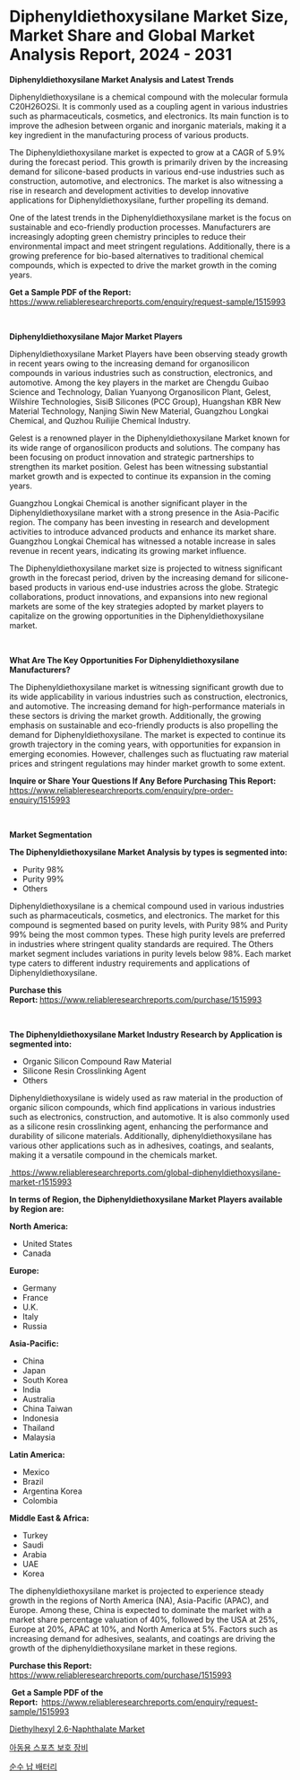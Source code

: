 <p><h1>Diphenyldiethoxysilane Market Size, Market Share and Global Market Analysis Report, 2024 - 2031</h1></p><p><strong>Diphenyldiethoxysilane Market Analysis and Latest Trends</strong></p>
<p><p>Diphenyldiethoxysilane is a chemical compound with the molecular formula C20H26O2Si. It is commonly used as a coupling agent in various industries such as pharmaceuticals, cosmetics, and electronics. Its main function is to improve the adhesion between organic and inorganic materials, making it a key ingredient in the manufacturing process of various products.</p><p>The Diphenyldiethoxysilane market is expected to grow at a CAGR of 5.9% during the forecast period. This growth is primarily driven by the increasing demand for silicone-based products in various end-use industries such as construction, automotive, and electronics. The market is also witnessing a rise in research and development activities to develop innovative applications for Diphenyldiethoxysilane, further propelling its demand.</p><p>One of the latest trends in the Diphenyldiethoxysilane market is the focus on sustainable and eco-friendly production processes. Manufacturers are increasingly adopting green chemistry principles to reduce their environmental impact and meet stringent regulations. Additionally, there is a growing preference for bio-based alternatives to traditional chemical compounds, which is expected to drive the market growth in the coming years.</p></p>
<p><strong>Get a Sample PDF of the Report:&nbsp;</strong> <a href="https://www.reliableresearchreports.com/enquiry/request-sample/1515993">https://www.reliableresearchreports.com/enquiry/request-sample/1515993</a></p>
<p>&nbsp;</p>
<p><strong>Diphenyldiethoxysilane Major Market Players</strong></p>
<p><p>Diphenyldiethoxysilane Market Players have been observing steady growth in recent years owing to the increasing demand for organosilicon compounds in various industries such as construction, electronics, and automotive. Among the key players in the market are Chengdu Guibao Science and Technology, Dalian Yuanyong Organosilicon Plant, Gelest, Wilshire Technologies, SisiB Silicones (PCC Group), Huangshan KBR New Material Technology, Nanjing Siwin New Material, Guangzhou Longkai Chemical, and Quzhou Ruilijie Chemical Industry.</p><p>Gelest is a renowned player in the Diphenyldiethoxysilane Market known for its wide range of organosilicon products and solutions. The company has been focusing on product innovation and strategic partnerships to strengthen its market position. Gelest has been witnessing substantial market growth and is expected to continue its expansion in the coming years.</p><p>Guangzhou Longkai Chemical is another significant player in the Diphenyldiethoxysilane market with a strong presence in the Asia-Pacific region. The company has been investing in research and development activities to introduce advanced products and enhance its market share. Guangzhou Longkai Chemical has witnessed a notable increase in sales revenue in recent years, indicating its growing market influence.</p><p>The Diphenyldiethoxysilane market size is projected to witness significant growth in the forecast period, driven by the increasing demand for silicone-based products in various end-use industries across the globe. Strategic collaborations, product innovations, and expansions into new regional markets are some of the key strategies adopted by market players to capitalize on the growing opportunities in the Diphenyldiethoxysilane market.</p></p>
<p>&nbsp;</p>
<p><strong>What Are The Key Opportunities For Diphenyldiethoxysilane Manufacturers?</strong></p>
<p><p>The Diphenyldiethoxysilane market is witnessing significant growth due to its wide applicability in various industries such as construction, electronics, and automotive. The increasing demand for high-performance materials in these sectors is driving the market growth. Additionally, the growing emphasis on sustainable and eco-friendly products is also propelling the demand for Diphenyldiethoxysilane. The market is expected to continue its growth trajectory in the coming years, with opportunities for expansion in emerging economies. However, challenges such as fluctuating raw material prices and stringent regulations may hinder market growth to some extent.</p></p>
<p><strong>Inquire or Share Your Questions If Any Before Purchasing This Report:</strong> <a href="https://www.reliableresearchreports.com/enquiry/pre-order-enquiry/1515993">https://www.reliableresearchreports.com/enquiry/pre-order-enquiry/1515993</a></p>
<p>&nbsp;</p>
<p><strong>Market Segmentation</strong></p>
<p><strong>The Diphenyldiethoxysilane Market Analysis by types is segmented into:</strong></p>
<p><ul><li>Purity 98%</li><li>Purity 99%</li><li>Others</li></ul></p>
<p><p>Diphenyldiethoxysilane is a chemical compound used in various industries such as pharmaceuticals, cosmetics, and electronics. The market for this compound is segmented based on purity levels, with Purity 98% and Purity 99% being the most common types. These high purity levels are preferred in industries where stringent quality standards are required. The Others market segment includes variations in purity levels below 98%. Each market type caters to different industry requirements and applications of Diphenyldiethoxysilane.</p></p>
<p><strong>Purchase this Report:&nbsp;</strong><a href="https://www.reliableresearchreports.com/purchase/1515993">https://www.reliableresearchreports.com/purchase/1515993</a></p>
<p>&nbsp;</p>
<p><strong>The Diphenyldiethoxysilane Market Industry Research by Application is segmented into:</strong></p>
<p><ul><li>Organic Silicon Compound Raw Material</li><li>Silicone Resin Crosslinking Agent</li><li>Others</li></ul></p>
<p><p>Diphenyldiethoxysilane is widely used as raw material in the production of organic silicon compounds, which find applications in various industries such as electronics, construction, and automotive. It is also commonly used as a silicone resin crosslinking agent, enhancing the performance and durability of silicone materials. Additionally, diphenyldiethoxysilane has various other applications such as in adhesives, coatings, and sealants, making it a versatile compound in the chemicals market.</p></p>
<p><a href="https://www.reliableresearchreports.com/global-diphenyldiethoxysilane-market-r1515993">&nbsp;https://www.reliableresearchreports.com/global-diphenyldiethoxysilane-market-r1515993</a></p>
<p><strong>In terms of Region, the Diphenyldiethoxysilane Market Players available by Region are:</strong></p>
<p>
    <p> <strong> North America: </strong>
        <ul>
            <li>United States</li>
            <li>Canada</li>
        </ul>
        </p> 
    <p> <strong> Europe: </strong>
        <ul>
            <li>Germany</li>
            <li>France</li>
            <li>U.K.</li>
            <li>Italy</li>
            <li>Russia</li>
        </ul>
        </p> 
    <p> <strong> Asia-Pacific: </strong>
        <ul>
            <li>China</li>
            <li>Japan</li>
            <li>South Korea</li>
            <li>India</li>
            <li>Australia</li>
            <li>China Taiwan</li>
            <li>Indonesia</li>
            <li>Thailand</li>
            <li>Malaysia</li>
        </ul>
        </p> 
    <p> <strong> Latin America: </strong>
        <ul>
            <li>Mexico</li>
            <li>Brazil</li>
            <li>Argentina Korea</li>
            <li>Colombia</li>
        </ul>
        </p> 
    <p> <strong> Middle East & Africa: </strong>
        <ul>
            <li>Turkey</li>
            <li>Saudi</li>
            <li>Arabia</li>
            <li>UAE</li>
            <li>Korea</li>
        </ul>
    </p>
    </p>
<p><p>The diphenyldiethoxysilane market is projected to experience steady growth in the regions of North America (NA), Asia-Pacific (APAC), and Europe. Among these, China is expected to dominate the market with a market share percentage valuation of 40%, followed by the USA at 25%, Europe at 20%, APAC at 10%, and North America at 5%. Factors such as increasing demand for adhesives, sealants, and coatings are driving the growth of the diphenyldiethoxysilane market in these regions.</p></p>
<p><strong>Purchase this Report: </strong><a href="https://www.reliableresearchreports.com/purchase/1515993">https://www.reliableresearchreports.com/purchase/1515993</a></p>
<p>&nbsp;<strong>Get a Sample PDF of the Report:&nbsp;&nbsp;</strong><a href="https://www.reliableresearchreports.com/enquiry/request-sample/1515993">https://www.reliableresearchreports.com/enquiry/request-sample/1515993</a></p>
<p><strong></strong></p>
<p><p><a href="https://view.publitas.com/reportprime-1/global-diethylhexyl-26-naphthalate-market-status-2024-2031-and-forecast-by-region-product-end-use/">Diethylhexyl 2,6-Naphthalate Market</a></p><p><a href="https://medium.com/@indraardiyanto91_38207/2024%EB%85%84%EB%B6%80%ED%84%B0-2031%EB%85%84%EA%B9%8C%EC%A7%80-%EC%96%B4%EB%A6%B0%EC%9D%B4-%EC%8A%A4%ED%8F%AC%EC%B8%A0-%EB%B3%B4%ED%98%B8-%EC%9E%A5%EB%B9%84-%EC%8B%9C%EC%9E%A5%EC%9D%98-%EC%8B%A0%ED%9D%A5-%ED%8A%B8%EB%A0%8C%EB%93%9C-%EB%B0%8F-%EB%AF%B8%EB%9E%98-%EC%A0%84%EB%A7%9D-88994cbb3125">아동용 스포츠 보호 장비</a></p><p><a href="https://medium.com/@nadya06yasmine_979/%EC%88%9C%ED%94%BC%EB%B6%95%EC%9C%BC%EB%A1%9C-%EB%A7%8C%EB%93%A0-%EB%B0%B0%ED%84%B0%EB%A6%AC-%EC%8B%9C%EC%9E%A5-%EC%A0%90%EC%9C%A0%EC%9C%A8-%EB%B0%8F-%EC%83%88%EB%A1%9C%EC%9A%B4-%ED%8A%B8%EB%A0%8C%EB%93%9C-%EB%B6%84%EC%84%9D-%EC%9C%A0%ED%98%95-%EC%9D%91%EC%9A%A9-%EC%B5%9C%EC%A2%85-%EC%82%AC%EC%9A%A9-%EB%B0%8F-2024%EB%85%84%EB%B6%80%ED%84%B0-2031%EB%85%84%EA%B9%8C%EC%A7%80%EC%9D%98-%EC%98%88%EC%B8%A1%EC%9D%84-%ED%86%B5%ED%95%B4-3f801a74125f">순수 납 배터리</a></p></p>